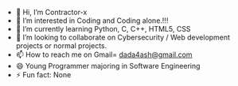 - 👋 Hi, I’m Contractor-x
- 👀 I’m interested in Coding and Coding alone.!!!
- 🌱 I’m currently learning Python, C, C++, HTML5, CSS
- 💞️ I’m looking to collaborate on Cybersecurity / Web development projects or normal projects.
- 📫 How to reach me on Gmail= dada4ash@gmail.com
- 😄 Young Programmer majoring in Software Engineering
- ⚡ Fun fact: None

<!---
Contractor-x/Contractor-x is a ✨ special ✨ repository because its `README.md` (this file) appears on your GitHub profile.
You can click the Preview link to take a look at your changes.
--->
